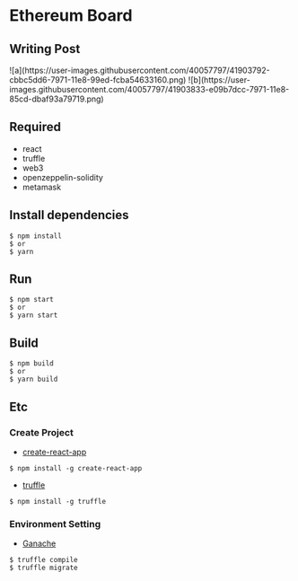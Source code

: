 # Ethereum Board

## Writing Post
<div>
  ![a](https://user-images.githubusercontent.com/40057797/41903792-cbbc5dd6-7971-11e8-99ed-fcba54633160.png)
  ![b](https://user-images.githubusercontent.com/40057797/41903833-e09b7dcc-7971-11e8-85cd-dbaf93a79719.png)
</div>

## Required
- react
- truffle
- web3
- openzeppelin-solidity
- metamask

## Install dependencies
```
$ npm install 
$ or 
$ yarn
```

## Run
```
$ npm start
$ or
$ yarn start
```

## Build
```
$ npm build
$ or
$ yarn build
```




## Etc

### Create Project
- [create-react-app](https://github.com/facebook/create-react-app#creating-an-app)
```
$ npm install -g create-react-app
```

- [truffle](https://github.com/trufflesuite/truffle)
```
$ npm install -g truffle
```


### Environment Setting
- [Ganache](http://truffleframework.com/ganache/)
```
$ truffle compile
$ truffle migrate

